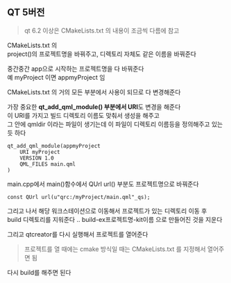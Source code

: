 ## QT 5버전

> qt 6.2 이상은 CMakeLists.txt 의 내용이 조금씩 다름에 참고

CMakeLists.txt 의   
project()의 프로젝트명을 바꿔주고, 디렉토리 자체도 같은 이름을 바꿔준다  

중간중간 app으로 시작하는 프로젝트명을 다 바꿔준다  
예 myProject 이면 appmyProject 임  

CMakeLists.txt 의 거의 모든 부분에서 사용이 되므로 다 변경해준다   

가장 중요한 **qt_add_qml_module() 부분에서 URI**도 변경을 해준다   
이 URI를 가지고 빌드 디렉토리 이름도 맞춰서 생성을 해주고   
그 안에 qmldir 이라는 파일이 생기는데 이 파일이 디렉토리 이름등을 정의해주고 있는 듯 하다  

```
qt_add_qml_module(appmyProject
    URI myProject
    VERSION 1.0
    QML_FILES main.qml 
)
```

main.cpp에서 main()함수에서 QUrl url() 부분도 프로젝트명으로 바꿔준다   
```
const QUrl url(u"qrc:/myProject/main.qml"_qs);
```

그리고 나서 해당 워크스테이션으로 이동해서 프로젝트가 있는 디렉토리 이동 후   
build 디렉토리를 지워준다 ..  build-ex프로젝트명-kit이름 으로 만들어진 것을 지운다   

그리고 qtcreator를 다시 실행해서 프로젝트를 열어준다   

> 프로젝트를 열 때에는 cmake 방식일 때는 CMakeLists.txt 를 지정해서 열어주면 됨  


다시 build를 해주면 된다   

